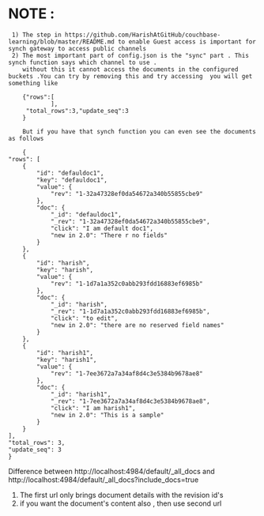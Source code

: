 NOTE :
======

     1) The step in https://github.com/HarishAtGitHub/couchbase-learning/blob/master/README.md to enable Guest access is important for synch gateway to access public channels 
     2) The most important part of config.json is the "sync" part . This synch function says which channel to use .
        without this it cannot access the documents in the configured buckets .You can try by removing this and try accessing  you will get something like 
        
        {"rows":[
                ],
         "total_rows":3,"update_seq":3
        }
        
        But if you have that synch function you can even see the documents as follows 
        
        {
    "rows": [
        {
            "id": "defauldoc1",
            "key": "defauldoc1",
            "value": {
                "rev": "1-32a47328ef0da54672a340b55855cbe9"
            },
            "doc": {
                "_id": "defauldoc1",
                "_rev": "1-32a47328ef0da54672a340b55855cbe9",
                "click": "I am default doc1",
                "new in 2.0": "There r no fields"
            }
        },
        {
            "id": "harish",
            "key": "harish",
            "value": {
                "rev": "1-1d7a1a352c0abb293fdd16883ef6985b"
            },
            "doc": {
                "_id": "harish",
                "_rev": "1-1d7a1a352c0abb293fdd16883ef6985b",
                "click": "to edit",
                "new in 2.0": "there are no reserved field names"
            }
        },
        {
            "id": "harish1",
            "key": "harish1",
            "value": {
                "rev": "1-7ee3672a7a34af8d4c3e5384b9678ae8"
            },
            "doc": {
                "_id": "harish1",
                "_rev": "1-7ee3672a7a34af8d4c3e5384b9678ae8",
                "click": "I am harish1",
                "new in 2.0": "This is a sample"
            }
        }
    ],
    "total_rows": 3,
    "update_seq": 3
    }
    
    
    
Difference between http://localhost:4984/default/_all_docs and 
http://localhost:4984/default/_all_docs?include_docs=true

1) The first url only brings document details with the revision id's 
2) if you want the document's content also , then use second url 
